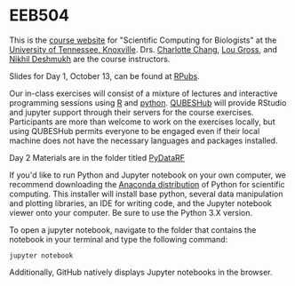 # EEB504

This is the [course website](https://eeb504.github.io/EEB504/) for "Scientific Computing for Biologists" at the [University of Tennessee, Knoxville](https://eeb.utk.edu/). Drs. [Charlotte Chang](http://charlottehchang.github.io), [Lou Gross](http://www.tiem.utk.edu/~gross/), and [Nikhil Deshmukh](https://www.linkedin.com/in/nikhil-d-aa55676/) are the course instructors.

Slides for Day 1, October 13, can be found at [RPubs](http://rpubs.com/chwchang/EEB504git).

Our in-class exercises will consist of a mixture of lectures and interactive programming sessions using [R](https://cran.r-project.org/) and [python](https://www.anaconda.com/download/). [QUBESHub](https://qubeshub.org/community/groups/utk_eeb_504) will provide RStudio and jupyter support through their servers for the course exercises. Participants are more than welcome to work on the exercises locally, but using QUBESHub permits everyone to be engaged even if their local machine does not have the necessary languages and packages installed.

Day 2 Materials are in the folder titled [PyDataRF](https://github.com/EEB504/EEB504/tree/master/PyDataRF)

If you'd like to run Python and Jupyter notebook on your own computer, we recommend downloading the [Anaconda distribution](https://www.anaconda.com/download/) of Python for scientific computing. This installer will install base python, several data manipulation and plotting libraries, an IDE for writing code, and the Jupyter notebook viewer onto your computer. Be sure to use the Python 3.X version.  

To open a jupyter notebook, navigate to the folder that contains the notebook in your terminal and type the following command:

`jupyter notebook`  

Additionally, GitHub natively displays Jupyter notebooks in the browser. 
